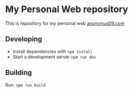 # My Personal Web repository

This is repository for my personal web [anonymus09.com](https://anonymus09.com)

## Developing

- Install dependencies with `npm install`
- Start a development server `npm run dev`

## Building

Run: `npm run build`